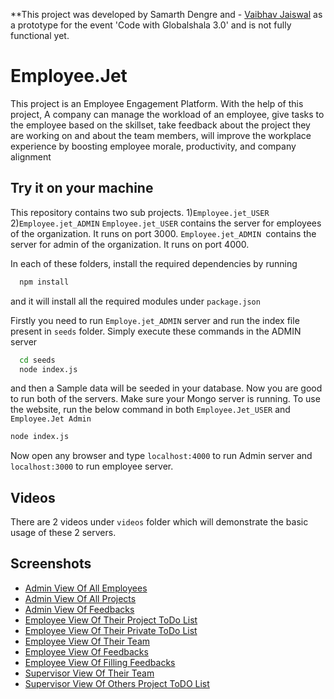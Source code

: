 **This project was developed by Samarth Dengre and - [Vaibhav Jaiswal](https://github.com/thecurious1-sudo) as a prototype for the event 'Code with Globalshala 3.0' and is not fully functional yet.

# Employee.Jet

This project is an Employee Engagement Platform. With the help of this project, A company can manage the workload of an employee, give tasks to the employee based on the skillset, take feedback about the project they are working on and about the team members, will improve the workplace experience by boosting employee morale, productivity, and company alignment

## Try it on your machine
This repository contains two sub projects. 
1)`Employee.jet_USER`
2)`Employee.jet_ADMIN`
`Employee.jet_USER` contains the server for employees of the organization. It runs on port 3000.
`Employee.jet_ADMIN `contains the server for admin of the organization. It runs on port 4000.

In each of these folders, install the required dependencies by running
```bash
  npm install 
```
and it will install all the required modules under `package.json`

Firstly you need to run `Employe.jet_ADMIN` server and run the index file present in `seeds` folder.
Simply execute these commands in the ADMIN server
```bash
  cd seeds
  node index.js
```
and then a Sample data will be seeded in your database. Now you are good to run both of the servers.
Make sure your Mongo server is running.
To use the website, run the below command in both `Employee.Jet_USER` and `Employee.Jet Admin`
```bash
node index.js
```
Now open any browser and type `localhost:4000` to run Admin server and `localhost:3000` to run employee server.

## Videos
There are 2 videos under `videos` folder which will demonstrate the basic usage of these 2 servers.


## Screenshots

- [Admin View Of All Employees](https://asset.cloudinary.com/dodw1eaic/025db36858ecb4fdaddfece9ad83f98f)
- [Admin View Of All Projects](https://asset.cloudinary.com/dodw1eaic/386ee8d24ac06928dda2a9839c30365b)
- [Admin View Of Feedbacks](https://asset.cloudinary.com/dodw1eaic/ab15a71391c809ecc948671437664c1d)
- [Employee View Of Their Project ToDo List](https://asset.cloudinary.com/dodw1eaic/12cfef960fedf7ba6f093e4876ba469b)
- [Employee View Of Their Private ToDo List](https://asset.cloudinary.com/dodw1eaic/b4dcbe186b86ed4ac0c8ff05efd14022)
- [Employee View Of Their Team](https://asset.cloudinary.com/dodw1eaic/28cbc29fbe10f1e18368b7d29f3b0d6d)
- [Employee View Of Feedbacks](https://asset.cloudinary.com/dodw1eaic/82db4733a3685178d2d2251a72540488)
- [Employee View Of Filling Feedbacks](https://asset.cloudinary.com/dodw1eaic/228d69fc28828a2523e3f5445b6364d3)
- [Supervisor View Of Their Team](https://asset.cloudinary.com/dodw1eaic/25ae921f65ab491dd9465b8dfb4717de)
- [Supervisor View Of Others Project ToDO List](https://asset.cloudinary.com/dodw1eaic/72fbe476b563856c05528b098de1d7cf)

